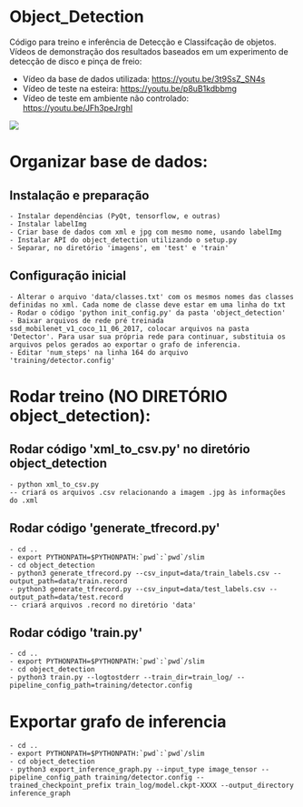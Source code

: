 # Object_Detection
Código para treino e inferência de Detecção e Classifcação de objetos. Vídeos de demonstração dos resultados baseados em um experimento de detecção de disco e pinça de freio:
- Vídeo da base de dados utilizada: https://youtu.be/3t9SsZ_SN4s
- Vídeo de teste na esteira: https://youtu.be/p8uB1kdbbmg
- Vídeo de teste em ambiente não controlado: https://youtu.be/JFh3peJrghI

![](https://j.gifs.com/vlxkgM.gif)

# Organizar base de dados:
## Instalação e preparação
	- Instalar dependências (PyQt, tensorflow, e outras)
	- Instalar labelImg
	- Criar base de dados com xml e jpg com mesmo nome, usando labelImg
	- Instalar API do object_detection utilizando o setup.py
	- Separar, no diretório 'imagens', em 'test' e 'train'

## Configuração inicial
	- Alterar o arquivo 'data/classes.txt' com os mesmos nomes das classes definidas no xml. Cada nome de classe deve estar em uma linha do txt
	- Rodar o código 'python init_config.py' da pasta 'object_detection'
	- Baixar arquivos de rede pré treinada ssd_mobilenet_v1_coco_11_06_2017, colocar arquivos na pasta  'Detector'. Para usar sua própria rede para continuar, substituia os arquivos pelos gerados ao exportar o grafo de inferencia.
	- Editar 'num_steps' na linha 164 do arquivo 'training/detector.config'


# Rodar treino (NO DIRETÓRIO object_detection):
## Rodar código 'xml_to_csv.py' no diretório object_detection
	- python xml_to_csv.py
	-- criará os arquivos .csv relacionando a imagem .jpg às informações do .xml	

## Rodar código 'generate_tfrecord.py'
	- cd ..
	- export PYTHONPATH=$PYTHONPATH:`pwd`:`pwd`/slim
	- cd object_detection	
	- python3 generate_tfrecord.py --csv_input=data/train_labels.csv --output_path=data/train.record
	- python3 generate_tfrecord.py --csv_input=data/test_labels.csv --output_path=data/test.record
	-- criará arquivos .record no diretório 'data'

## Rodar código 'train.py'
	- cd ..
	- export PYTHONPATH=$PYTHONPATH:`pwd`:`pwd`/slim
	- cd object_detection	
	- python3 train.py --logtostderr --train_dir=train_log/ --pipeline_config_path=training/detector.config


# Exportar grafo de inferencia
	- cd ..
	- export PYTHONPATH=$PYTHONPATH:`pwd`:`pwd`/slim
	- cd object_detection	
	- python3 export_inference_graph.py --input_type image_tensor --pipeline_config_path training/detector.config --trained_checkpoint_prefix train_log/model.ckpt-XXXX --output_directory inference_graph
